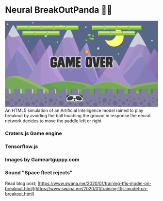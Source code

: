 # Neural BreakOutPanda 🐣🐼
![Neural BreakOutPanda](mockup.png)
An HTML5 simulation of an Artificial Intelligence model rained to play breakout
by avoiding the ball touching the ground
in response the neural network decides to move the paddle left or right

### Craters.js Game engine
### Tensorflow.js
### Images by Gameartguppy.com
### Sound "Space fleet rejects"

Read blog post;
[https://www.swana.me/2020/01/training-tfjs-model-on-breakout.html](https://www.swana.me/2020/01/training-tfjs-model-on-breakout.html)
